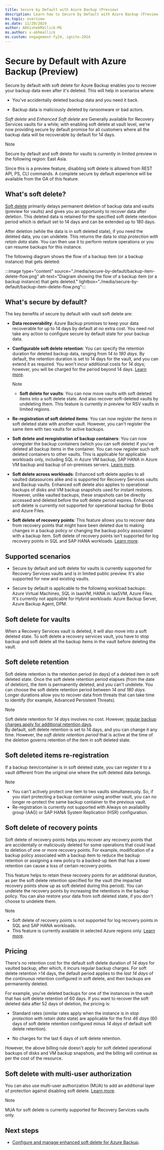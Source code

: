 ```yaml
---
title: Secure by Default with Azure Backup (Preview)
description: Learn how to Secure by Default with Azure Backup (Preview).
ms.topic: overview
ms.date: 11/20/2024
author: AbhishekMallick-MS
ms.author: v-abhmallick
ms.custom: engagement-fy24, ignite-2024
---
```


# Secure by Default with Azure Backup (Preview)

Secure by default with soft delete for Azure Backup enables you to recover your backup data even after it's deleted. This will help in scenarios where:

- You've accidentally deleted backup data and you need it back.

- Backup data is maliciously deleted by ransomware or bad actors.

*Soft delete* and *Enhanced Soft delete* are Generally available for Recovery Services vaults for a while; with enabling soft delete at vault level, we're now providing secure by default promise for all customers where all the backup data will be recoverable by default for 14 days. 

>[!Note]
>Secure by default and soft delete for vaults is currently in limited preview in the following region: East Asia.
>
>Since this is a preview feature, disabling soft delete is allowed from REST API, PS, CLI commands. A complete secure by default experience will be available from the GA of this feature.

## What's soft delete?

[Soft delete](backup-azure-security-feature-cloud.md) primarily delays permanent deletion of backup data and vaults (preview for vaults) and gives you an opportunity to recover data after deletion. This deleted data is retained for the specified soft delete retention period which is default set to 14 days and can be extended up to 180 days.

After deletion (while the data is in soft deleted state), if you need the deleted data, you can undelete. This returns the data to *stop protection with retain data* state. You can then use it to perform restore operations or you can resume backups for this instance.

The following diagram shows the flow of a backup item (or a backup instance) that gets deleted:

:::image type="content" source="./media/secure-by-default/backup-item-delete-flow.png" alt-text="Diagram showing the flow of a backup item (or a backup instance) that gets deleted." lightbox="./media/secure-by-default/backup-item-delete-flow.png":::

## What's secure by default?

The key benefits of secure by default with vault soft delete are:

- **Data recoverability**: Azure Backup promises to keep your data recoverable for up to 14 days by default at no extra cost. You need not take any action to configure secure by default state for your backup data.

- **Configurable soft delete retention**: You can specify the retention duration for deleted backup data, ranging from *14 to 180 days*. By default, the retention duration is set to 14 days for the vault, and you can extend it as required. You won't incur additional costs for *14 days*; however, you will be charged for the period beyond 14 days. [Learn more](backup-azure-enhanced-soft-delete-about.md#pricing).

    >[!Note]
    > - **Soft delete for vaults**: You can now move vaults with soft deleted items into a soft delete state. And also recover soft-deleted vaults by undeleting them. This feature is currently in preview for RSV vaults in limited regions.

- **Re-registration of soft deleted items**: You can now register the items in soft deleted state with another vault. However, you can't register the same item with two vaults for active backups.

- **Soft delete and reregistration of backup containers**: You can now unregister the backup containers (which you can soft delete) if you've deleted all backup items in the container. You can now register such soft deleted containers to other vaults. This is applicable for applicable workloads only, including SQL in Azure VM backup, SAP HANA in Azure VM backup and backup of on-premises servers. [Learn more](backup-azure-enhanced-soft-delete-about.md#soft-deleted-items-reregistration).

- **Soft delete across workloads**: Enhanced soft delete applies to all vaulted datasources alike and is supported for Recovery Services vaults and Backup vaults. Enhanced soft delete also applies to operational backups of disks and VM backup snapshots used for instant restores. However, unlike vaulted backups, these snapshots can be directly accessed and deleted before the soft delete period expires. Enhanced soft delete is currently not supported for operational backup for Blobs and Azure Files.

- **Soft delete of recovery points**: This feature allows you to recover data from recovery points that might have been deleted due to making changes in a backup policy or changing the backup policy associated with a backup item. Soft delete of recovery points isn't supported for log recovery points in SQL and SAP HANA workloads. [Learn more](manage-recovery-points.md#impact-of-expired-recovery-points-for-items-in-soft-deleted-state).

## Supported scenarios

- Secure by default and soft delete for vaults is currently supported for Recovery Services vaults and is in limited public preview. It's also supported for new and existing vaults.

- Secure by default is applicable to the following workload backups: Azure Virtual Machines, SQL in IaasVM, HANA in IaaSVM, Azure Files. It's currently not applicable for Hybrid workloads: Azure Backup Server, Azure Backup Agent, DPM.

## Soft delete for vaults

When a Recovery Services vault is deleted, it will also move into a soft deleted state. To soft delete a recovery services vault, you have to stop backup and soft delete all the backup items in the vault before deleting the vault.

## Soft delete retention

Soft delete retention is the retention period (in days) of a deleted item in soft deleted state. Once the soft delete retention period elapses (from the date of deletion), the item is permanently deleted, and you can't undelete. You can choose the soft delete retention period between *14 and 180 days*. Longer durations allow you to recover data from threats that can take time to identify (for example, Advanced Persistent Threats).

>[!Note]
> Soft delete retention for *14 days* involves no cost. However, [regular backup charges apply for additional retention days](backup-azure-enhanced-soft-delete-about.md#pricing).<br>
> By default, soft delete retention is set to 14 days, and you can change it any time. However, the *soft delete retention period* that is active at the time of the deletion governs retention of the item in soft deleted state.

## Soft deleted items re-registration

If a backup item/container is in soft deleted state, you can register it to a vault different from the original one where the soft deleted data belongs.

>[!Note]
> - You can't actively protect one item to two vaults simultaneously. So, if you start protecting a backup container using another vault, you can no longer re-protect the same backup container to the previous vault.<br>
> - Re-registration is currently not supported with Always on availability group (AAG) or SAP HANA System Replication (HSR) configuration.

## Soft delete of recovery points

Soft delete of recovery points helps you recover any recovery points that are accidentally or maliciously deleted for some operations that could lead to deletion of one or more recovery points. For example, modification of a backup policy associated with a backup item to reduce the backup retention or assigning a new policy to a backed-up item that has a lower retention can cause a loss of certain recovery points.

This feature helps to retain these recovery points for an additional duration, as per the soft delete retention specified for the vault (the impacted recovery points show up as soft deleted during this period). You can undelete the recovery points by increasing the retentions in the backup policy. You can also restore your data from soft deleted state, if you don't choose to undelete them.

>[!Note]
> - Soft delete of recovery points is not supported for log recovery points in SQL and SAP HANA workloads.<br>
> - This feature is currently available in selected Azure regions only. [Learn more](backup-azure-enhanced-soft-delete-about.md#supported-scenarios).

## Pricing

There's no retention cost for the default soft delete duration of *14 days* for vaulted backup, after which, it incurs regular backup charges. For soft delete retention >14 days, the default period applies to the *last 14 days* of the continuous retention configured in soft delete, and then backups are permanently deleted.

For example, you've deleted backups for one of the instances in the vault that has soft delete retention of 60 days. If you want to recover the soft deleted data after 52 days of deletion, the pricing is:

- Standard rates (similar rates apply when the instance is in *stop protection with retain data* state) are applicable for the first *46 days* (60 days of soft delete retention configured minus *14 days* of default soft delete retention).

- No charges for the last 6 days of soft delete retention.

However, the above billing rule doesn't apply for soft deleted operational backups of disks and VM backup snapshots, and the billing will continue as per the cost of the resource.

## Soft delete with multi-user authorization

You can also use multi-user authorization (MUA) to add an additional layer of protection against disabling soft delete. [Learn more](multi-user-authorization-concept.md).
 
>[!Note]
> MUA for soft delete is currently supported for Recovery Services vaults only.

## Next steps

- [Configure and manage enhanced soft delete for Azure Backup](backup-azure-enhanced-soft-delete-configure-manage.md).
